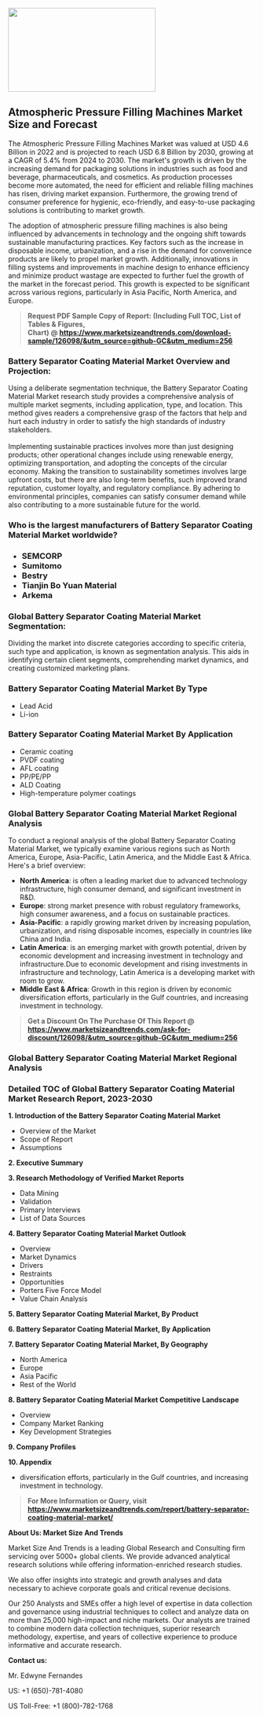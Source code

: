 <p><img class="alignnone size-medium wp-image-20088" src="https://ffe5etoiles.com/wp-content/uploads/2024/12/MST1-300x171.png" alt="" width="300" height="171" /></p><h2>Atmospheric Pressure Filling Machines Market Size and Forecast</h2><p>The Atmospheric Pressure Filling Machines Market was valued at USD 4.6 Billion in 2022 and is projected to reach USD 6.8 Billion by 2030, growing at a CAGR of 5.4% from 2024 to 2030. The market's growth is driven by the increasing demand for packaging solutions in industries such as food and beverage, pharmaceuticals, and cosmetics. As production processes become more automated, the need for efficient and reliable filling machines has risen, driving market expansion. Furthermore, the growing trend of consumer preference for hygienic, eco-friendly, and easy-to-use packaging solutions is contributing to market growth.</p><p>The adoption of atmospheric pressure filling machines is also being influenced by advancements in technology and the ongoing shift towards sustainable manufacturing practices. Key factors such as the increase in disposable income, urbanization, and a rise in the demand for convenience products are likely to propel market growth. Additionally, innovations in filling systems and improvements in machine design to enhance efficiency and minimize product wastage are expected to further fuel the growth of the market in the forecast period. This growth is expected to be significant across various regions, particularly in Asia Pacific, North America, and Europe.</p></p><blockquote id="" class=""><strong>Request PDF Sample Copy of Report: (Including Full TOC, List of Tables &amp; Figures, Chart)&nbsp;@&nbsp;<strong><a href="https://www.marketsizeandtrends.com/download-sample/126098/&utm_source=github-GC&utm_medium=256" target="_blank">https://www.marketsizeandtrends.com/download-sample/126098/&utm_source=github-GC&utm_medium=256</a></strong></strong></blockquote><h3 id="" class="">Battery Separator Coating Material Market&nbsp;Overview and Projection:</h3><p id="" class="">Using a deliberate segmentation technique, the Battery Separator Coating Material Market research study provides a comprehensive analysis of multiple market segments, including application, type, and location. This method gives readers a comprehensive grasp of the factors that help and hurt each industry in order to satisfy the high standards of industry stakeholders. <br /> <br />Implementing sustainable practices involves more than just designing products; other operational changes include using renewable energy, optimizing transportation, and adopting the concepts of the circular economy. Making the transition to sustainability sometimes involves large upfront costs, but there are also long-term benefits, such improved brand reputation, customer loyalty, and regulatory compliance. By adhering to environmental principles, companies can satisfy consumer demand while also contributing to a more sustainable future for the world.</p><h3 id="" class="">Who is the largest manufacturers of&nbsp;Battery Separator Coating Material Market worldwide?</h3><h3 class=""><p><ul><li>SEMCORP </li><li> Sumitomo </li><li> Bestry </li><li> Tianjin Bo Yuan Material </li><li> Arkema</li></ul></p></h3><h3 id="" class="">Global&nbsp;Battery Separator Coating Material Market Segmentation:</h3><p id="" class="">Dividing the market into discrete categories according to specific criteria, such type and application, is known as segmentation analysis. This aids in identifying certain client segments, comprehending market dynamics, and creating customized marketing plans.</p><h3 id="" class="">Battery Separator Coating Material Market&nbsp;By Type</h3><p><p><ul><li>Lead Acid </li><li> Li-ion</p></li></ul></p></p><h3 id="" class="">Battery Separator Coating Material Market&nbsp;By Application</h3><p class=""><p><ul><li>Ceramic coating </li><li> PVDF coating </li><li> AFL coating </li><li> PP/PE/PP </li><li> ALD Coating </li><li> High-temperature polymer coatings</li></ul></p></p><h3 id="" class="">Global Battery Separator Coating Material Market Regional Analysis</h3><p id="" class="">To conduct a regional analysis of the global Battery Separator Coating Material Market, we typically examine various regions such as North America, Europe, Asia-Pacific, Latin America, and the Middle East &amp; Africa. Here's a brief overview:</p><ul><li><strong>North America</strong>: is often a leading market due to advanced technology infrastructure, high consumer demand, and significant investment in R&amp;D.</li><li><strong>Europe</strong>: strong market presence with robust regulatory frameworks, high consumer awareness, and a focus on sustainable practices.</li><li><strong>Asia-Pacific</strong>: a rapidly growing market driven by increasing population, urbanization, and rising disposable incomes, especially in countries like China and India.</li><li><strong>Latin America</strong>: is an emerging market with growth potential, driven by economic development and increasing investment in technology and infrastructure.Due to economic development and rising investments in infrastructure and technology, Latin America is a developing market with room to grow.</li><li><strong>Middle East &amp; Africa</strong>: Growth in this region is driven by economic diversification efforts, particularly in the Gulf countries, and increasing investment in technology.</li></ul><blockquote id="" class=""><strong>Get a Discount On The Purchase Of This Report @ <strong><a href="https://www.marketsizeandtrends.com/ask-for-discount/126098/&utm_source=github-GC&utm_medium=256" target="_blank">https://www.marketsizeandtrends.com/ask-for-discount/126098/&utm_source=github-GC&utm_medium=256</a></strong></strong></blockquote><h3 id="" class="">Global Battery Separator Coating Material Market Regional Analysis</h3><h3 id="" class="">Detailed TOC of Global Battery Separator Coating Material Market Research Report, 2023-2030</h3><p id="" class=""><strong>1. Introduction of the Battery Separator Coating Material Market</strong></p><ul><li>Overview of the Market</li><li>Scope of Report</li><li>Assumptions</li></ul><p id="" class=""><strong>2. Executive Summary</strong></p><p id="" class=""><strong>3. Research Methodology of Verified Market Reports</strong></p><ul><li>Data Mining</li><li>Validation</li><li>Primary Interviews</li><li>List of Data Sources</li></ul><p id="" class=""><strong>4. Battery Separator Coating Material Market Outlook</strong></p><ul><li>Overview</li><li>Market Dynamics</li><li>Drivers</li><li>Restraints</li><li>Opportunities</li><li>Porters Five Force Model</li><li>Value Chain Analysis</li></ul><p id="" class=""><strong>5. Battery Separator Coating Material Market, By Product</strong></p><p id="" class=""><strong>6. Battery Separator Coating Material Market, By Application</strong></p><p id="" class=""><strong>7. Battery Separator Coating Material Market, By Geography</strong></p><ul><li>North America</li><li>Europe</li><li>Asia Pacific</li><li>Rest of the World</li></ul><p id="" class=""><strong>8. Battery Separator Coating Material Market Competitive Landscape</strong></p><ul><li>Overview</li><li>Company Market Ranking</li><li>Key Development Strategies</li></ul><p id="" class=""><strong>9. Company Profiles</strong></p><p id="" class=""><strong>10. Appendix</strong></p><ul><li>diversification efforts, particularly in the Gulf countries, and increasing investment in technology.</li></ul><blockquote id="" class=""><strong>For More Information or Query, visit <strong><strong><a href="https://www.marketsizeandtrends.com/report/battery-separator-coating-material-market/" target="_blank">https://www.marketsizeandtrends.com/report/battery-separator-coating-material-market/</a></strong></strong></strong></blockquote><p id="" class=""><strong>About Us: Market Size And Trends</strong></p><p id="" class="">Market Size And Trends is a leading Global Research and Consulting firm servicing over 5000+ global clients. We provide advanced analytical research solutions while offering information-enriched research studies.</p><p id="" class="">We also offer insights into strategic and growth analyses and data necessary to achieve corporate goals and critical revenue decisions.</p><p id="" class="">Our 250 Analysts and SMEs offer a high level of expertise in data collection and governance using industrial techniques to collect and analyze data on more than 25,000 high-impact and niche markets. Our analysts are trained to combine modern data collection techniques, superior research methodology, expertise, and years of collective experience to produce informative and accurate research.</p><p id="" class=""><strong>Contact us:</strong></p><p id="" class="">Mr. Edwyne Fernandes</p><p id="" class="">US: +1 (650)-781-4080</p><p id="" class="">US Toll-Free: +1 (800)-782-1768</p>
